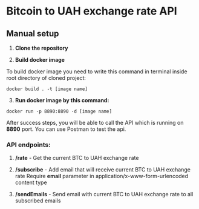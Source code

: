 # Bitcoin to UAH exchange rate API

## Manual setup
1) **Clone the repository**

2) **Build docker image**

To build docker image you need to write this command in terminal inside root directory of cloned project:
```shell
docker build . -t [image name]
```
3) **Run docker image by this command:**

```shell
docker run -p 8890:8890 -d [image name]
```

After success steps, you will be able to call the API which is running on **8890** port.
You can use Postman to test the api.

### API endpoints:
1) **/rate** - Get the current BTC to UAH exchange rate

2) **/subscribe** - Add email that will receive current BTC to UAH exchange rate
Require **email** parameter in application/x-www-form-urlencoded content type

3) **/sendEmails** - Send email with current BTC to UAH exchange rate to all subscribed emails
